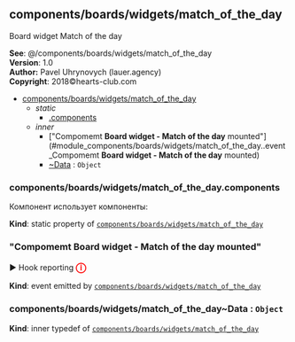 <a name="module_components/boards/widgets/match_of_the_day"></a>

## components/boards/widgets/match_of_the_day
Board widget Match of the day

**See**: @/components/boards/widgets/match_of_the_day  
**Version**: 1.0  
**Author:** Pavel Uhrynovych (lauer.agency)  
**Copyright**: 2018©hearts-club.com  

* [components/boards/widgets/match_of_the_day](#module_components/boards/widgets/match_of_the_day)
    * _static_
        * [.components](#module_components/boards/widgets/match_of_the_day.components)
    * _inner_
        * ["Compomemt <strong>Board widget - Match of the day</strong> mounted"](#module_components/boards/widgets/match_of_the_day..event_Compomemt <strong>Board widget - Match of the day</strong> mounted)
        * [~Data](#module_components/boards/widgets/match_of_the_day..Data) : <code>Object</code>

<a name="module_components/boards/widgets/match_of_the_day.components"></a>

### components/boards/widgets/match_of_the_day.components
Компонент использует компоненты:

**Kind**: static property of <code>[components/boards/widgets/match_of_the_day](#module_components/boards/widgets/match_of_the_day)</code>  
<a name="module_components/boards/widgets/match_of_the_day..event_Compomemt <strong>Board widget - Match of the day</strong> mounted"></a>

### "Compomemt <strong>Board widget - Match of the day</strong> mounted"
▶ Hook reporting <strong style="color:red; font-size: 18px;">ⓘ</strong>

**Kind**: event emitted by <code>[components/boards/widgets/match_of_the_day](#module_components/boards/widgets/match_of_the_day)</code>  
<a name="module_components/boards/widgets/match_of_the_day..Data"></a>

### components/boards/widgets/match_of_the_day~Data : <code>Object</code>
**Kind**: inner typedef of <code>[components/boards/widgets/match_of_the_day](#module_components/boards/widgets/match_of_the_day)</code>  

